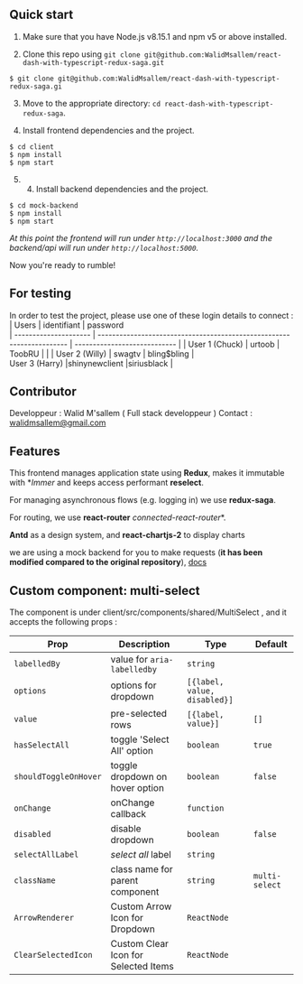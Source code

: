 ## Quick start

1.  Make sure that you have Node.js v8.15.1 and npm v5 or above installed.
 
2.  Clone this repo using `git clone git@github.com:WalidMsallem/react-dash-with-typescript-redux-saga.git`

````
$ git clone git@github.com:WalidMsallem/react-dash-with-typescript-redux-saga.gi
````

3.  Move to the appropriate directory: `cd react-dash-with-typescript-redux-saga`.

4. Install frontend dependencies and the project.
````
$ cd client 
$ npm install
$ npm start
````

5.  4. Install backend dependencies and the project.
````
$ cd mock-backend  
$ npm install
$ npm start
````
 
 _At this point the frontend will run under `http://localhost:3000` and the backend/api will run under `http://localhost:5000`._
 
Now you're ready to rumble!

## For testing
In order to test the project, please use one of these login details to connect : 
| Users                  | identifiant                                                           | password                       
| --------------------- | --------------------------------------------------------------------- | ---------------------------- | 
| User 1 (Chuck)        | urtoob                                        | ToobRU                |                |
| User 2 (Willy)             | swagtv                                                 | bling$bling |    
User 3 (Harry)  |shinynewclient |siriusblack  |

## Contributor
Developpeur : Walid M'sallem ( Full stack developpeur ) 
Contact : walidmsallem@gmail.com 

## Features

This frontend manages application state using **Redux**, makes it
immutable with  **Immer* and keeps access performant  **reselect**.

For managing asynchronous flows (e.g. logging in) we use **redux-saga**.

For routing, we use **react-router** *connected-react-router**.

**Antd**  as a design system, and **react-chartjs-2**  to display charts 

we are using a mock backend for you to make requests (**it has been modified compared to the original repository**), [docs](mock-backend/README.md)

## Custom component: multi-select

The component is under client/src/components/shared/MultiSelect , and it accepts the following props :

| Prop                  | Description                                                           | Type                         | Default        |
| --------------------- | --------------------------------------------------------------------- | ---------------------------- | -------------- |
| `labelledBy`          | value for `aria-labelledby`                                           | `string`                     |                |
| `options`             | options for dropdown                                                  | `[{label, value, disabled}]` |                |
| `value`               | pre-selected rows                                                     | `[{label, value}]`           | `[]`           |
| `hasSelectAll`        | toggle 'Select All' option                                            | `boolean`                    | `true`        
| `shouldToggleOnHover` | toggle dropdown on hover option                                       | `boolean`                    | `false`        |
 `onChange`            | onChange callback                                                     | `function`                   |                |
| `disabled`            | disable dropdown                                                      | `boolean`                    | `false`        |
| `selectAllLabel`      | _select all_ label                                                    | `string`                     |                |
 `className`           | class name for parent component                                       | `string`                     | `multi-select` |
 `ArrowRenderer`       | Custom Arrow Icon for Dropdown                                        | `ReactNode`                  |                |
 `ClearSelectedIcon`   | Custom Clear Icon for Selected Items                                  | `ReactNode`                  |                |



